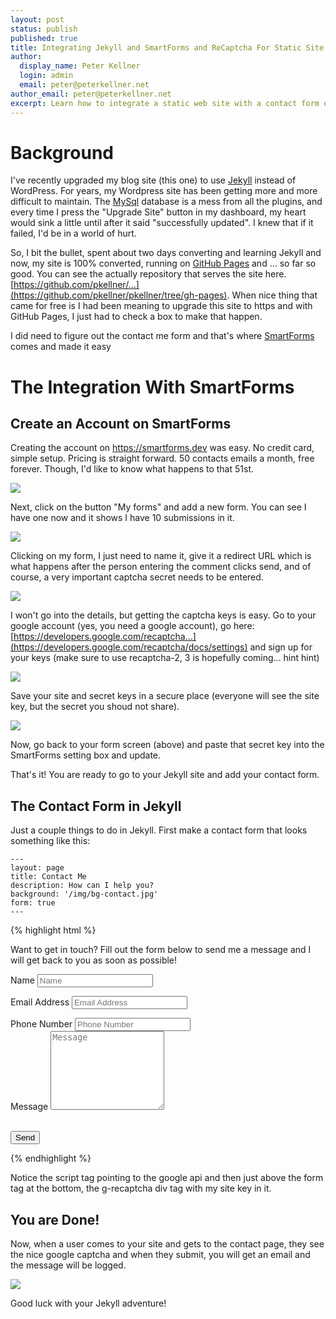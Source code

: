 ```yaml
---
layout: post
status: publish
published: true
title: Integrating Jekyll and SmartForms and ReCaptcha For Static Site Contact Forms
author:
  display_name: Peter Kellner
  login: admin
  email: peter@peterkellner.net
author_email: peter@peterkellner.net
excerpt: Learn how to integrate a static web site with a contact form effortlessly using SmartForms.
---
```


# Background

I've recently upgraded my blog site (this one) to use [Jekyll](https://jekyllrb.com/) instead of WordPress. For years, my Wordpress site has been getting more and more difficult to maintain. The [MySql](https://www.mysql.com/) database is a mess from all the plugins, and every time I press the "Upgrade Site" button in my dashboard, my heart would sink a little until after it said "successfully updated". I knew that if it failed, I'd be in a world of hurt.


So, I bit the bullet, spent about two days converting and learning Jekyll and now, my site is 100% converted, running on [GitHub Pages](https://pages.github.com/) and ... so far so good. You can see the actually repository that serves the site here.  [https://github.com/pkellner/...](https://github.com/pkellner/pkellner/tree/gh-pages).  When nice thing that came for free is I had been meaning to upgrade this site to https and with GitHub Pages, I just had to check a box to make that happen.

I did need to figure out the contact me form and that's where [SmartForms](https://smartforms.dev/) comes and made it easy

# The Integration With SmartForms

## Create an Account on SmartForms

Creating the account on https://smartforms.dev was easy. No credit card, simple setup.  Pricing is straight forward.  50 contacts emails a month, free forever. Though, I'd like to know what happens to that 51st.


![](/assets/posts/2019-09-07-integrating-jekyll-and-smartforms-with-recaptcha-free/homepage.png)

Next, click on the button "My forms" and add a new form.  You can see I have one now and it shows I have 10 submissions in it.

![](/assets/posts/2019-09-07-integrating-jekyll-and-smartforms-with-recaptcha-free/myforms.png)

Clicking on my form, I just need to name it, give it a redirect URL which is what happens after the person entering the comment clicks send, and of course, a very important captcha secret needs to be entered.

![](/assets/posts/2019-09-07-integrating-jekyll-and-smartforms-with-recaptcha-free/formsetup.png)

I won't go into the details, but getting the captcha keys is easy. Go to your google account (yes, you need a google account), go here: [https://developers.google.com/recaptcha...](https://developers.google.com/recaptcha/docs/settings) and sign up for your keys (make sure to use recaptcha-2, 3 is hopefully coming... hint hint)

![](/assets/posts/2019-09-07-integrating-jekyll-and-smartforms-with-recaptcha-free/recaptcha.png)

Save your site and secret keys in a secure place (everyone will see the site key, but the secret you shoud not share).

![](/assets/posts/2019-09-07-integrating-jekyll-and-smartforms-with-recaptcha-free/recaptchakeys.png)


Now, go back to your form screen (above) and paste that secret key into the SmartForms setting box and update.

That's it! You are ready to go to your Jekyll site and add your contact form.



## The Contact Form in Jekyll

Just a couple things to do in Jekyll.  First make a contact form that looks something like this:

```
---
layout: page
title: Contact Me
description: How can I help you?
background: '/img/bg-contact.jpg'
form: true
---
```

{% highlight html %} 
<script src="https://www.google.com/recaptcha/api.js"></script>

<p>Want to get in touch? Fill out the form below to send me a message and I will get back to you as soon as possible!</p>
<form action="https://smartforms.dev/submit/5d72bc1bf5eed62ce3daa13c" method="POST" >
  <div class="control-group">
    <div class="form-group floating-label-form-group controls">
      <label>Name</label>
      <input type="text" class="form-control" placeholder="Name" id="name" name="name" required data-validation-required-message="Please enter your name.">
      <p class="help-block text-danger"></p>
    </div>
  </div>
  <div class="control-group">
    <div class="form-group floating-label-form-group controls">
      <label>Email Address</label>
      <input type="email" class="form-control" placeholder="Email Address" id="email" name="email" required data-validation-required-message="Please enter your email address.">
      <p class="help-block text-danger"></p>
    </div>
  </div>
  <div class="control-group">
    <div class="form-group col-xs-12 floating-label-form-group controls">
      <label>Phone Number</label>
      <input type="tel" class="form-control" name="phone" placeholder="Phone Number" id="phone" >
    </div>
  </div>
  <div class="control-group">
    <div class="form-group floating-label-form-group controls">
      <label>Message</label>
      <textarea rows="8" class="form-control" placeholder="Message" id="message" name="message" required data-validation-required-message="Please enter a message."></textarea>
      <p class="help-block text-danger"></p>
    </div>
  </div>
  <br>
  <div id="success"></div>
  <div class="form-group">
    <button type="submit" class="btn btn-primary" id="sendMessageButtonxxx">Send</button>
  </div>
  <div class="g-recaptcha" data-sitekey="6LdUIbcUAAAAABjv3-v5Y9coWrg7yBT57KetkvRk"></div>
</form>
{% endhighlight %}

Notice the script tag pointing to the google api and then just above the form tag at the bottom, the g-recaptcha div tag with my site key in it.

## You are Done!

Now, when a user comes to your site and gets to the contact page, they see the nice google captcha and when they submit, you will get an email and the message will be logged.

![](/assets/posts/2019-09-07-integrating-jekyll-and-smartforms-with-recaptcha-free/final.png)

Good luck with your Jekyll adventure!